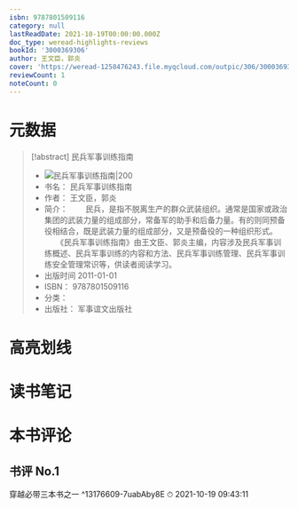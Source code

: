 ```yaml
---
isbn: 9787801509116
category: null
lastReadDate: 2021-10-19T00:00:00.000Z
doc_type: weread-highlights-reviews
bookId: '3000369306'
author: 王文臣，郭炎
cover: 'https://weread-1258476243.file.myqcloud.com/outpic/306/3000369306.jpg'
reviewCount: 1
noteCount: 0
---
```

# 元数据
> [!abstract] 民兵军事训练指南
> - ![ 民兵军事训练指南|200](https://weread-1258476243.file.myqcloud.com/outpic/306/3000369306.jpg)
> - 书名： 民兵军事训练指南
> - 作者： 王文臣，郭炎
> - 简介： 　　民兵，是指不脱离生产的群众武装组织。通常是国家或政治集团的武装力量的组成部分，常备军的助手和后备力量。有的则同预备役相结合，既是武装力量的组成部分，又是预备役的一种组织形式。 　　《民兵军事训练指南》由王文臣、郭炎主编，内容涉及民兵军事训练概述、民兵军事训练的内容和方法、民兵军事训练管理、民兵军事训练安全管理常识等，供读者阅读学习。
> - 出版时间 2011-01-01
> - ISBN： 9787801509116
> - 分类： 
> - 出版社： 军事谊文出版社

# 高亮划线

# 读书笔记

# 本书评论

## 书评 No.1 
穿越必带三本书之一 ^13176609-7uabAby8E
⏱ 2021-10-19 09:43:11
